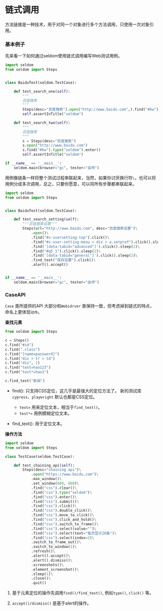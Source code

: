 # 链式调用

方法链接是一种技术，用于对同一个对象进行多个方法调用，只使用一次对象引用。

### 基本例子

先来看一下如何通过seldom使用链式调用编写Web测试用例。

```python
import seldom
from seldom import Steps


class BaiduTest(seldom.TestCase):

    def test_search_one(self):
        """
        百度搜索
        """
        Steps(desc="百度搜索").open("http://www.baidu.com",).find("#kw").type("seldom").find("#su").click()
        self.assertInTitle("seldom")

    def test_search_two(self):
        """
        百度搜索
        """
        s = Steps(desc="百度搜索")
        s.open("http://www.baidu.com")
        s.find("#kw").type("seldom").enter()
        self.assertInTitle("seldom")

if __name__ == '__main__':
    seldom.main(browser="gc", tester="虫师")
```

用例像链条一样将整个测试过程串联起来，当然，如果你讨厌换行符`\`，也可以将用例分成多次调用，总之，只要你愿意，可以将所有步骤都串联起来。


```python
import seldom
from seldom import Steps


class BaiduTest(seldom.TestCase):

    def test_search_setting(self):
        """百度搜索设置"""
        Steps(url="http://www.baidu.com", desc="百度搜索设置")\
            .open()\
            .find("#s-usersetting-top").click()\
            .find("#s-user-setting-menu > div > a.setpref").click().sleep(2)\
            .find('[data-tabid="advanced"]').click().sleep(2)\
            .find("#q5_1").click().sleep(2)\
            .find('[data-tabid="general"]').click().sleep(2)\
            .find_text("保存设置").click()\
            .alert().accept()


if __name__ == '__main__':
    seldom.main(browser="gc", tester="虫师")
```

### CaseAPI 

`Case` 类所提供的API 大部分和`Webidrver` 类保持一致，但考虑掉到链式的特点，命名上更体现`动作`。

__查找元素__

```python
from seldom import Steps

c = Steps()
c.find("#id")
c.find(".class")
c.find("[name=password]")
c.find("div > tr > td")
c.find("div", 1)
c.find("text=hao123")
c.find("text*=hao1")

c.find_text("新闻")
```

* find(): 只支持CSS定位，这几乎是最强大的定位方法了。 新的测试库`cypress`、`playwright` 默认也都是CSS定位。
    * `text=` 用来定位文本，相当于`find_text()`。
    * `test*=` 用例模糊定位文本。 

* find_text(): 用于定位文本。

__操作方法__

```python
import seldom
from seldom import Steps

class TestCase(seldom.TestCase):

    def test_chaining_api(self):
        Steps(desc="chaining api")\
            .open("https://www.baidu.com")\
            .max_window()\
            .set_window(800, 600)\
            .find("css").clear()\
            .find("css").type("seldom")\
            .find("css").enter()\
            .find("css").submit()\
            .find("css").click()\
            .find("css").double_click()\
            .find("css").move_to_click()\
            .find("css").click_and_hold()\
            .find("css").switch_to_frame()\
            .find("css").select(value="")\
            .find("css").select(text="每页显示20条")\
            .find("css").select(index=2)\
            .switch_to_frame_out()\
            .switch_to_window(1)\
            .refresh()\
            .alert().accept()\
            .alert().dismiss()\
            .screenshots()\
            .element_screenshot()\
            .sleep(1)\
            .close()\
            .quit()

```

1. 基于元素定位的操作先调用`find()/find_text()`, 例如`type()`, `click()` 等。

2. `accept()/dismiss()` 是基于alert的操作。

